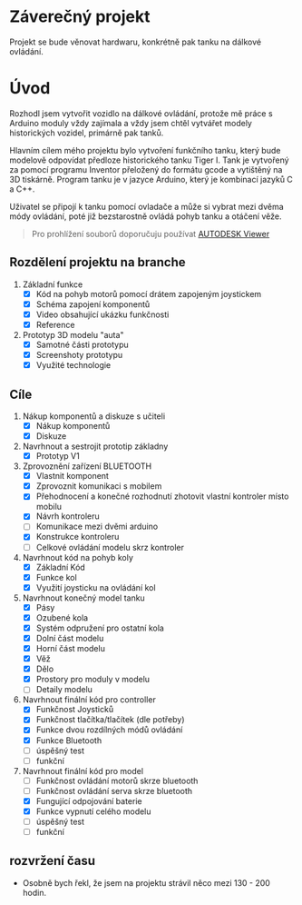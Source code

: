# Záverečný projekt
Projekt se bude věnovat hardwaru, konkrétně pak tanku na dálkové ovládání.
# Úvod
Rozhodl jsem vytvořit vozidlo na dálkové ovládání, protože mě práce s Arduino moduly vždy zajímala a vždy jsem chtěl vytvářet modely historických vozidel, primárně pak tanků. 

Hlavním cílem mého projektu bylo vytvoření funkčního tanku, který bude modelově odpovídat předloze historického tanku Tiger I. Tank je vytvořený za pomocí programu Inventor přeložený do formátu gcode a vytištěný na 3D tiskárně. Program tanku je v jazyce Arduino, který je kombinací jazyků C a C++.  

Uživatel se připojí k tanku pomocí ovladače a může si vybrat mezi dvěma módy ovládání, poté již bezstarostně ovládá pohyb tanku a otáčení věže.

> Pro prohlížení souborů doporučuju používat [AUTODESK Viewer](https://360.autodesk.com/viewer "AUTODESK Viewer")

## Rozdělení projektu na branche

1. Základní funkce
   - [x] Kód na pohyb motorů pomocí drátem zapojeným joystickem
   - [x] Schéma zapojení komponentů
   - [x] Video obsahující ukázku funkčnosti
   - [x] Reference
   
2. Prototyp 3D modelu "auta"
   - [x] Samotné části prototypu
   - [x] Screenshoty prototypu
   - [x] Využité technologie

## Cíle

1. Nákup komponentů a diskuze s učiteli
   - [x] Nákup komponentů
   - [X] Diskuze

2. Navrhnout a sestrojit prototip základny
   - [x] Prototyp V1

3. Zprovoznění zařízení BLUETOOTH
   - [x] Vlastnit komponent
   - [x] Zprovoznit komunikaci s mobilem
   - [x] Přehodnocení a konečné rozhodnutí zhotovit vlastní kontroler místo mobilu
   - [x] Návrh kontroleru
   - [ ] Komunikace mezi dvěmi arduino
   - [x] Konstrukce kontroleru
   - [ ] Celkové ovládání modelu skrz kontroler
   
4. Navrhnout kód na pohyb koly
   - [x] Základní Kód
   - [x] Funkce kol
   - [x] Využití joysticku na ovládání kol

5. Navrhnout konečný model tanku
   - [x] Pásy
   - [x] Ozubené kola
   - [x] Systém odpružení pro ostatní kola
   - [x] Dolní část modelu
   - [x] Horní část modelu
   - [x] Věž
   - [X] Dělo
   - [x] Prostory pro moduly v modelu
   - [ ] Detaily modelu
6. Navrhnout finální kód pro controller
   - [X] Funkčnost Joysticků
   - [X] Funkčnost tlačítka/tlačítek (dle potřeby)
   - [X] Funkce dvou rozdílných módů ovládání
   - [X] Funkce Bluetooth
   - [ ] úspěšný test
   - [ ] funkční
7. Navrhnout finální kód pro model
   - [ ] Funkčnost ovládání motorů skrze bluetooth
   - [ ] Funkčnost ovládání serva skrze bluetooth
   - [x] Fungující odpojování baterie
   - [x] Funkce vypnutí celého modelu
   - [ ] úspěšný test
   - [ ] funkční
   
## rozvržení času
- Osobně bych řekl, že jsem na projektu strávil něco mezi 130 - 200 hodin.
